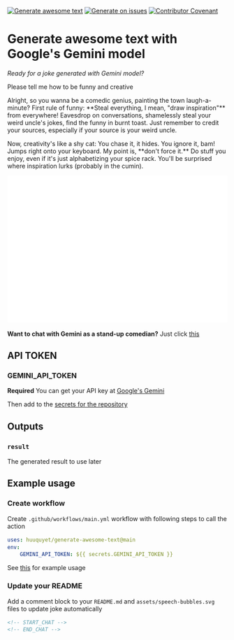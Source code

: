 [![Generate awesome text](https://github.com/huuquyet/generate-awesome-text/actions/workflows/generate-awesome-text.yml/badge.svg)](https://github.com/huuquyet/generate-awesome-text/actions/workflows/generate-awesome-text.yml "Generate awesome text with Gemini")
[![Generate on issues](https://github.com/huuquyet/generate-awesome-text/actions/workflows/generate-on-issues.yml/badge.svg)](https://github.com/huuquyet/generate-awesome-text/actions/workflows/generate-on-issues.yml "Generate when new issue created")
[![Contributor Covenant](https://img.shields.io/badge/Contributor%20Covenant-2.1-4baaaa.svg)](.github/CODE_OF_CONDUCT.md "Contributor Covenant 2.1")

# Generate awesome text with Google's Gemini model

*Ready for a joke generated with Gemini model?*

<!-- START_CHAT -->
<p class="from-me">Please tell me how to be funny and creative</p>
    <p class="from-them">Alright, so you wanna be a comedic genius, painting the town laugh-a-minute?  First rule of funny:  **Steal everything, I mean,  "draw inspiration"** from everywhere!  Eavesdrop on conversations, shamelessly steal your weird uncle's jokes,  find the funny in burnt toast.   Just remember to credit your sources, especially if your source is your weird uncle. </p> 

<p class="from-them">Now, creativity's like a shy cat:  You chase it, it hides.  You ignore it, bam! Jumps right onto your keyboard.  My point is,  **don't force it.**  Do stuff you enjoy, even if it's just alphabetizing your spice rack.  You'll be surprised where inspiration lurks (probably in the cumin). </p>

<!-- END_CHAT -->

<div align="center">
  <img alt="Speech bubbles" src="./assets/speech-bubbles.svg">
</div>

**Want to chat with Gemini as a stand-up comedian?** Just click [this](https://github.com/huuquyet/generate-awesome-text/issues/new?assignees=&labels=generate&projects=&title=Please+tell+me+how+to+be+more+funny+and+creative&body=Feel+free+to+change+the+title+then+Press+Submit%21)

## API TOKEN

### GEMINI_API_TOKEN

**Required** You can get your API key at [Google's Gemini](https://aistudio.google.com/app/apikey)

Then add to the [secrets for the repository](https://docs.github.com/en/actions/security-guides/using-secrets-in-github-actions#creating-secrets-for-a-repository)

## Outputs

### `result`

The generated result to use later

## Example usage

### Create workflow

Create `.github/workflows/main.yml` workflow with following steps to call the action

```yaml
uses: huuquyet/generate-awesome-text@main
env: 
    GEMINI_API_TOKEN: ${{ secrets.GEMINI_API_TOKEN }}
```

See [this](.github/workflows/generate-awesome-text.yml) for example usage

### Update your README

Add a comment block to your `README.md` and `assets/speech-bubbles.svg` files to update joke automatically

```md
<!-- START_CHAT -->
<!-- END_CHAT -->
```

